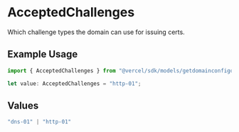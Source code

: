 # AcceptedChallenges

Which challenge types the domain can use for issuing certs.

## Example Usage

```typescript
import { AcceptedChallenges } from "@vercel/sdk/models/getdomainconfigop.js";

let value: AcceptedChallenges = "http-01";
```

## Values

```typescript
"dns-01" | "http-01"
```
